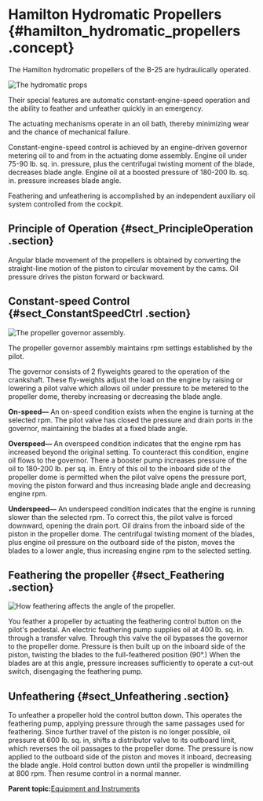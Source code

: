 # Hamilton Hydromatic Propellers {#hamilton_hydromatic_propellers .concept}

The Hamilton hydromatic propellers of the B-25 are hydraulically operated.

![The hydromatic props](../images/hamilton_hydromatic_props.png "Hamilton hydromatic props")

Their special features are automatic constant-engine-speed operation and the ability to feather and unfeather quickly in an emergency.

The actuating mechanisms operate in an oil bath, thereby minimizing wear and the chance of mechanical failure.

Constant-engine-speed control is achieved by an engine-driven governor metering oil to and from in the actuating dome assembly. Engine oil under 75-90 lb. sq. in. pressure, plus the centrifugal twisting moment of the blade, decreases blade angle. Engine oil at a boosted pressure of 180-200 lb. sq. in. pressure increases blade angle.

Feathering and unfeathering is accomplished by an independent auxiliary oil system controlled from the cockpit.

## Principle of Operation {#sect_PrincipleOperation .section}

Angular blade movement of the propellers is obtained by converting the straight-line motion of the piston to circular movement by the cams. Oil pressure drives the piston forward or backward.

## Constant-speed Control {#sect_ConstantSpeedCtrl .section}

![The propeller governor assembly.](../images/constant_speed_control.png "Constant-speed control")

The propeller governor assembly maintains rpm settings established by the pilot.

The governor consists of 2 flyweights geared to the operation of the crankshaft. These fly-weights adjust the load on the engine by raising or lowering a pilot valve which allows oil under pressure to be metered to the propeller dome, thereby increasing or decreasing the blade angle.

**On-speed—** An on-speed condition exists when the engine is turning at the selected rpm. The pilot valve has closed the pressure and drain ports in the governor, maintaining the blades at a fixed blade angle.

**Overspeed—** An overspeed condition indicates that the engine rpm has increased beyond the original setting. To counteract this condition, engine oil flows to the governor. There a booster pump increases pressure of the oil to 180-200 lb. per sq. in. Entry of this oil to the inboard side of the propeller dome is permitted when the pilot valve opens the pressure port, moving the piston forward and thus increasing blade angle and decreasing engine rpm.

**Underspeed—** An underspeed condition indicates that the engine is running slower than the selected rpm. To correct this, the pilot valve is forced downward, opening the drain port. Oil drains from the inboard side of the piston in the propeller dome. The centrifugal twisting moment of the blades, plus engine oil pressure on the outboard side of the piston, moves the blades to a lower angle, thus increasing engine rpm to the selected setting.

## Feathering the propeller {#sect_Feathering .section}

![How feathering affects the angle of the propeller.](../images/feathering.png "Feathering the propeller")

You feather a propeller by actuating the feathering control button on the pilot's pedestal. An electric feathering pump supplies oil at 400 lb. sq. in. through a transfer valve. Through this valve the oil bypasses the governor to the propeller dome. Pressure is then built up on the inboard side of the piston, twisting the blades to the full-feathered position \(90°.\) When the blades are at this angle, pressure increases sufficiently to operate a cut-out switch, disengaging the feathering pump.

## Unfeathering {#sect_Unfeathering .section}

To unfeather a propeller hold the control button down. This operates the feathering pump, applying pressure through the same passages used for feathering. Since further travel of the piston is no longer possible, oil pressure at 600 lb. sq. in, shifts a distributor valve to its outboard limit, which reverses the oil passages to the propeller dome. The pressure is now applied to the outboard side of the piston and moves it inboard, decreasing the blade angle. Hold control button down until the propeller is windmilling at 800 rpm. Then resume control in a normal manner.

**Parent topic:**[Equipment and Instruments](../topics/equipment_and_instruments.md)

